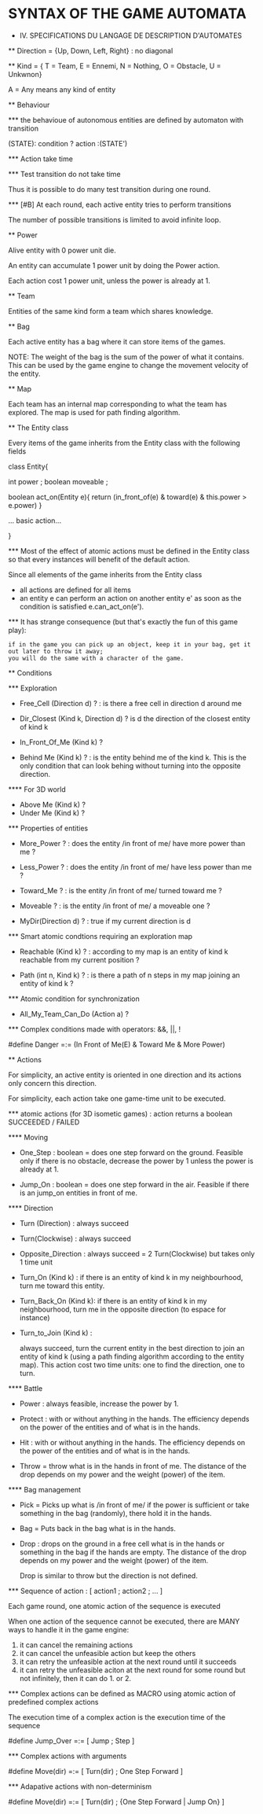 # SYNTAX OF THE GAME AUTOMATA



* IV. SPECIFICATIONS DU LANGAGE DE DESCRIPTION D'AUTOMATES

** Direction = {Up, Down, Left, Right} : no diagonal


** Kind = { T = Team, E = Ennemi, N = Nothing, O = Obstacle, U = Unkwnon}

  A = Any means any kind of entity


** Behaviour 

*** the behavioue of autonomous entities are defined by automaton with transition 

   (STATE):  condition ? action :(STATE')


*** Action take time


*** Test transition do not take time

   Thus it is possible to do many test transition during one round.
   

*** [#B] At each round, each active entity tries to perform transitions

   The number of possible transitions is limited to avoid infinite loop.


** Power

   Alive entity with 0 power unit die.

   An entity can accumulate 1 power unit by doing the Power action.

   Each action cost 1 power unit, unless the power is already at 1.


** Team

   Entities of the same kind form a team which shares knowledge.


** Bag 

   Each active entity has a bag where it can store items of the games.

   NOTE: The weight of the bag is the sum of the power of what it contains. This can be used by the game engine to change the movement velocity of the entity.


** Map

   Each team has an internal map corresponding to what the team has explored.
   The map is used for path finding algorithm.


** The Entity class

Every items of the game inherits from the Entity class with the following fields

class Entity{

  int power ; 
  boolean moveable ;

  boolean act_on(Entity e){
     return (in_front_of(e) & toward(e) & this.power > e.power) 
  }

  ... basic action...

}

*** Most of the effect of atomic actions must be defined in the Entity class so that every instances will benefit of the default action.

Since all elements of the game inherits from the Entity class
- all actions are defined for all items
- an entity e can perform an action on another entity e' as soon as the condition is satisfied e.can_act_on(e'). 


*** It has strange consequence (but that's exactly the fun of this game play): 

    if in the game you can pick up an object, keep it in your bag, get it out later to throw it away;
    you will do the same with a character of the game.



** Conditions

*** Exploration

- Free_Cell (Direction d) ? : is there a free cell in direction d around me

- Dir_Closest (Kind k, Direction d) ?  is d the direction of the closest entity of kind k

- In_Front_Of_Me (Kind k) ?

- Behind Me (Kind k) ? : is the entity behind me of the kind k. 
  This is the only condition that can look behing without turning into the opposite direction.

**** For 3D world 
- Above Me (Kind k) ?
- Under Me (Kind k) ? 

*** Properties of entities 

- More_Power ? : does the entity /in front of me/ have more power than me ?

- Less_Power ? : does the entity /in front of me/ have less power than me ?

- Toward_Me ? : is the entity /in front of me/ turned toward me ?

- Moveable ? : is the entity /in front of me/ a moveable one ?

- MyDir(Direction d) ? : true if my current direction is d

*** Smart atomic condtions requiring an exploration map

- Reachable (Kind k) ? : according to my map is an entity of kind k reachable from my current position ?

- Path (int n, Kind k) ? : is there a path of n steps in my map joining an entity of kind k ?

*** Atomic condition for synchronization

- All_My_Team_Can_Do (Action a) ? 

*** Complex conditions made with operators: &&, ||, !

#define Danger =:= (In Front of Me(E) & Toward Me & More Power)


** Actions

For simplicity, an active entity is oriented in one direction and its actions only concern this direction.

For simplicity, each action take one game-time unit to be executed.

*** atomic actions (for 3D isometic games) : action returns a boolean SUCCEEDED / FAILED

**** Moving 

- One_Step : boolean = does one step forward on the ground. Feasible only if there is no obstacle, decrease the power by 1 unless the power is already at 1. 

- Jump_On  : boolean = does one step forward in the air. Feasible if there is an jump_on entities in front of me.

**** Direction

- Turn (Direction) : always succeed

- Turn(Clockwise) : always succeed

- Opposite_Direction : always succeed = 2 Turn(Clockwise) but takes only 1 time unit

- Turn_On (Kind k) : if there is an entity of kind k in my neighbourhood, turn me toward this entity.
 
- Turn_Back_On (Kind k): if there is an entity of kind k in my neighbourhood, turn me in the opposite direction (to espace for instance)

- Turn_to_Join (Kind k) : 

  always succeed, turn the current entity in the best direction to join an entity of kind k (using a path finding algorithm according to the entity map). 
  This action cost two time units: one to find the direction, one to turn.

**** Battle

- Power : always feasible, increase the power by 1. 

- Protect : with or without anything in the hands. The efficiency depends on the power of the entities and of what is in the hands.
 
- Hit : with or without anything in the hands. The efficiency depends on the power of the entities and of what is in the hands.
 
- Throw = throw what is in the hands in front of me. The distance of the drop depends on my power and the weight (power) of the item.


**** Bag management

- Pick = Picks up what is /in front of me/ if the power is sufficient or take something in the bag (randomly), there hold it in the hands. 

- Bag = Puts back in the bag what is in the hands. 

- Drop : drops on the ground in a free cell what is in the hands or something in the bag if the hands are empty. The distance of the drop depends on my power and the weight (power) of the item.

  Drop is similar to throw but the direction is not defined. 


*** Sequence of action : [ action1 ; action2 ; ... ]

Each game round, one atomic action of the sequence is executed

When one action of the sequence cannot be executed, there are MANY ways to handle it in the game engine:

1. it can cancel the remaining actions
2. it can cancel the unfeasible action but keep the others
3. it can retry the unfeasible action at the next round until it succeeds 
4. it can retry the unfeasible aciton at the next round for some round but not infinitely, then it can do 1. or 2.


*** Complex actions can be defined as MACRO using atomic action of predefined complex actions

The execution time of a complex action is the execution time of the sequence

#define Jump_Over =:= [ Jump ; Step ]

*** Complex actions with arguments 

#define Move(dir) =:= [ Turn(dir) ; One Step Forward ]

*** Adapative actions with non-determinism

#define Move(dir) =:= [ Turn(dir) ; {One Step Forward | Jump On} ]

